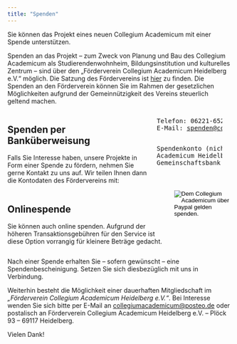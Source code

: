 ```yaml
---
title: "Spenden"
---
```


Sie können das Projekt eines neuen Collegium Academicum mit einer Spende unterstützen.

Spenden an das Projekt – zum Zweck von Planung und Bau des Collegium Academicum als Studierendenwohnheim, Bildungsinstitution und kulturelles Zentrum – sind über den „Förderverein Collegium Academicum Heidelberg e.V.“ möglich. Die Satzung des Fördervereins ist [hier](/docs/satzung_foerderverein.pdf) zu finden. Die Spenden an den Förderverein können Sie im Rahmen der gesetzlichen Möglichkeiten aufgrund der Gemeinnützigkeit des Vereins steuerlich geltend machen.

<div class="columns">
    <div class="column">
        <h2>Spenden per Banküberweisung</h2>
        <p>Falls Sie Interesse haben, unsere Projekte in Form einer Spende zu fördern, nehmen Sie gerne Kontakt zu uns auf. Wir teilen Ihnen dann die Kontodaten des Fördervereins mit: </p>
    </div>
    <div class="column">
        <div class="notification is-primary">
            <pre class="is-size-7">Telefon: 06221-652236
E-Mail: <a href="mailto:spenden@collegiumacademicum.de">spenden@collegiumacademicum.de</a>

Spendenkonto (nicht für Direktkredite):
Förderverein Collegium Academicum Heidelberg e.V.
IBAN: DE92 4306 0967 6036 6733 00
GLS Gemeinschaftsbank eG
Verwendungszweck: Spende CA, Ihr Name</pre>
        </div>
    </div>
</div>

<div class="columns">
    <div class="column">
        <h2>Onlinespende</h2>
        <p>Sie können auch online spenden. Aufgrund der höheren Transaktionsgebühren für den Service ist diese Option vorrangig für kleinere Beträge gedacht.</p>
    </div>
    <div class="column">
        <form class="paypal" action="https://www.paypal.com/cgi-bin/webscr" method="post" target="_top">
            <input type="hidden" name="cmd" value="_s-xclick">
            <input type="hidden" name="hosted_button_id" value="6JJ9J9UTPSKCG">
            <input type="image" src="paypal_donate.gif" border="0" name="submit" alt="Dem Collegium Academicum über Paypal gelden spenden.">
        </form>
    </div>
</div>

Nach einer Spende erhalten Sie – sofern gewünscht – eine Spendenbescheinigung. Setzen Sie sich diesbezüglich mit uns in Verbindung.

Weiterhin besteht die Möglichkeit einer dauerhaften Mitgliedschaft im _„Förderverein Collegium Academicum Heidelberg e.V.“_. Bei Interesse wenden Sie sich bitte per E-Mail an [collegiumacademicum@posteo.de](mailto:collegiumacademicum@posteo.de) oder postalisch an Förderverein Collegium Academicum Heidelberg e.V. – Plöck 93 – 69117 Heidelberg.

Vielen Dank!
